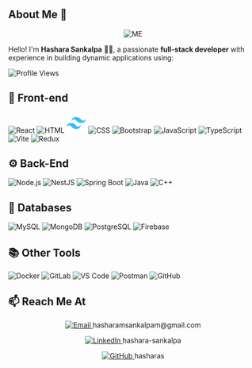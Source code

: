 ## About Me 👋
<div align="center">
  <img src="https://raw.githubusercontent.com/SP-XD/SP-XD/main/images/dev-working_rounded.gif" width="400" height="300" alt="ME" />
</div>


Hello! I'm **Hashara Sankalpa** 👨‍💻, a passionate **full-stack developer** with experience in building dynamic applications using:

![Profile Views](https://komarev.com/ghpvc/?username=hasharas&color=blue&style=flat)



##  🌟 Front-end 

<span>
  <img src="https://cdn.jsdelivr.net/gh/devicons/devicon/icons/react/react-original.svg" alt="React" width="40" height="40"/>
</span>
<span>
  <img src="https://cdn.jsdelivr.net/gh/devicons/devicon/icons/html5/html5-original.svg" alt="HTML" width="40" height="40"/>
</span>
<span>
  <img src="https://raw.githubusercontent.com/devicons/devicon/master/icons/tailwindcss/tailwindcss-original.svg" alt="TailwindCSS" width="40" height="40"/>

</span>
<span>
  <img src="https://cdn.jsdelivr.net/gh/devicons/devicon/icons/css3/css3-original.svg" alt="CSS" width="40" height="40"/>
</span>
<span>
  <img src="https://cdn.jsdelivr.net/gh/devicons/devicon/icons/bootstrap/bootstrap-original.svg" alt="Bootstrap" width="40" height="40"/>
</span>
<span>
    <img src="https://cdn.jsdelivr.net/gh/devicons/devicon/icons/javascript/javascript-original.svg" alt="JavaScript" width="40" height="40"/>
</span>
<span>
  <img src="https://cdn.jsdelivr.net/gh/devicons/devicon/icons/typescript/typescript-original.svg" alt="TypeScript" width="40" height="40"/>
</span>
<span>
  <img src="https://cdn.jsdelivr.net/gh/devicons/devicon/icons/vite/vite-original.svg" alt="Vite" width="40" height="40"/>
</span>
<span>
  <img src="https://cdn.jsdelivr.net/gh/devicons/devicon/icons/redux/redux-original.svg" alt="Redux" width="40" height="40"/>
</span>

## ⚙️ Back-End

<span>
  <img src="https://cdn.jsdelivr.net/gh/devicons/devicon/icons/nodejs/nodejs-original.svg" alt="Node.js" width="40" height="40"/>  
</span>
<span>
   <img src="https://nestjs.com/img/logo-small.svg" alt="NestJS" width="40" height="40"/>  
</span>
<span>
  <img src="https://cdn.jsdelivr.net/gh/devicons/devicon/icons/spring/spring-original.svg" alt="Spring Boot" width="40" height="40"/>
</span>
<span>
  <img src="https://cdn.jsdelivr.net/gh/devicons/devicon/icons/java/java-original.svg" alt="Java" width="40" height="40"/>
</span>
<span>
  <img src="https://cdn.jsdelivr.net/gh/devicons/devicon/icons/cplusplus/cplusplus-original.svg" alt="C++" width="40" height="40"/>
</span>


## 💾 **Databases**  
<span>
  <img src="https://cdn.jsdelivr.net/gh/devicons/devicon/icons/mysql/mysql-original.svg" alt="MySQL" width="40" height="40"/>  
</span>
<span>
   <img src="https://cdn.jsdelivr.net/gh/devicons/devicon/icons/mongodb/mongodb-original.svg" alt="MongoDB" width="40" height="40"/>
</span>
<span>
  <img src="https://cdn.jsdelivr.net/gh/devicons/devicon/icons/postgresql/postgresql-original.svg" alt="PostgreSQL" width="40" height="40"/>
</span>
<span>
  <img src="https://cdn.jsdelivr.net/gh/devicons/devicon/icons/firebase/firebase-plain.svg" alt="Firebase" width="40" height="40"/>
</span>

## 📚 **Other Tools**  

<span>
  <img src="https://cdn.jsdelivr.net/gh/devicons/devicon/icons/docker/docker-original.svg" alt="Docker" width="40" height="40"/>  
</span>
<span>
   <img src="https://cdn.jsdelivr.net/gh/devicons/devicon/icons/gitlab/gitlab-original.svg" alt="GitLab" width="40" height="40"/>
</span>
<span>
   <img src="https://cdn.jsdelivr.net/gh/devicons/devicon/icons/vscode/vscode-original.svg" alt="VS Code" width="40" height="40"/>  
</span>
<span>
<img src="https://cdn.jsdelivr.net/gh/devicons/devicon/icons/postman/postman-original.svg" alt="Postman" width="40" height="40"/> 
  </span>
  <span>
    <img src="https://cdn.jsdelivr.net/gh/devicons/devicon/icons/git/git-original.svg" alt="GitHub" width="40" height="40"/>
  </span>

## 📫 **Reach Me At**  
<div align="center">
  <p>
  <a href="mailto:hasharamsankalpam@gmail.com" target="_blank">
    <img src="https://cdn.jsdelivr.net/gh/devicons/devicon/icons/google/google-original.svg" alt="Email" width="20" height="20"/>
  </a>
  hasharamsankalpam@gmail.com  
  </p>
  <p>
  <a href="https://linkedin.com/in/hashara-sankalpa" target="_blank">
    <img src="https://cdn.jsdelivr.net/gh/devicons/devicon/icons/linkedin/linkedin-original.svg" alt="LinkedIn" width="20" height="20"/>
  </a>
  hashara-sankalpa
  </p>
  <p>
  <a href="https://github.com/hasharas" target="_blank">
    <img src="https://cdn.jsdelivr.net/gh/devicons/devicon/icons/github/github-original.svg" alt="GitHub" width="20" height="20"/>
  </a>
 hasharas
  </p>

  </div>

<!---
hasharas/hasharas is a ✨ special ✨ repository because its `README.md` (this file) appears on your GitHub profile.
You can click the Preview link to take a look at your changes.
--->
